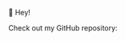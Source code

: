 👋 Hey!

 <!---👩 ABOUT ME
 
 💻 software Engineer currently learning about Ethereum and smart contract developement
 
 ✨I love reading , enjoy music, swimming and playing basketball. I'm also a big dog lover🐶 
--->

Check out my GitHub repository:
<!---
DikshyaH/DikshyaH is a ✨ special ✨ repository because its `README.md` (this file) appears on your GitHub profile.
You can click the Preview link to take a look at your changes.
--->
